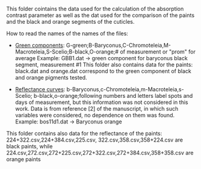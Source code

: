 This folder cointains the data used for the calculation of the absorption contrast parameter as well as the dat used for the comparison of the paints and the black and orange segments of the cuticles. 

How to read the names of the names of the files:

* [Green components](https://github.com/malfaro2/Mora_et_al2/tree/master/datos_CICIMA/Green-components): G-green;B-Baryconus,C-Chromoteleia,M-Macroteleia,S-Scelio;B-black,O-orange;# of measurement or "prom" for average
Example: GBB1.dat -> green component for baryconus black segment, measurement #1 
This folder also contains data for the paints: black.dat and orange.dat correspond to the green component of black and orange pigments tested.

* [Reflectance curves](https://github.com/malfaro2/Mora_et_al2/tree/master/datos_CICIMA/Reflectance-curves): b-Baryconus,c-Chromoteleia,m-Macroteleia,s-Scelio; b-black,o-orange;following numbers and letters label spots and days of measurement, but this information was not considered in this work. Data is from reference [2] of the manuscript, in which such variables were considered, no dependence on them was found.
Example: bos11d1.dat -> Baryconus orange

This folder contains also data for the reflectance of the paints: 224+322.csv,224+384.csv,225.csv, 322.csv,358.csv,358+224.csv are black paints, while 224.csv,272.csv,272+225.csv,272+322.csv,272+384.csv,358+358.csv are orange paints

